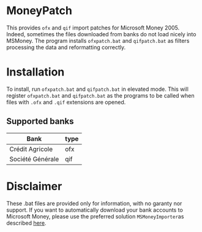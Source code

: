 # MoneyPatch
This provides `ofx` and `qif` import patches for Microsoft Money 2005. Indeed, sometimes the files downloaded from banks do not load nicely into MSMoney. The program installs `ofxpatch.bat` and `qifpatch.bat` as filters processing the data and reformatting correctly. 

# Installation
To install, run `ofxpatch.bat` and `qifpatch.bat` in elevated mode. This will register `ofxpatch.bat` and `qifpatch.bat` as the programs to be called when files with `.ofx` and `.qif` extensions are opened.

## Supported banks

Bank | type
---- | ----
Crédit Agricole | ofx
Société Générale | qif


# Disclaimer
These .bat files are provided only for information, with no garanty nor support. 
If you want to automatically download your bank accounts to Microsoft Money, please use the preferred solution `MSMoneyImporter`as described [here](https://github.com/bchabrier/MSMoneyImporter).
